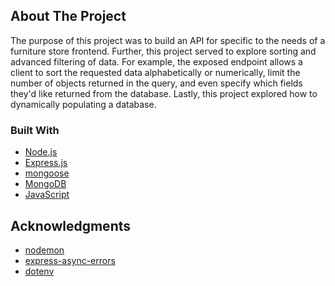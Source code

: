 <!-- ABOUT THE PROJECT -->

## About The Project

The purpose of this project was to build an API for specific to the needs of a furniture store frontend. Further, this project served to explore sorting and advanced filtering of data. For example, the exposed endpoint allows a client to sort the requested data alphabetically or numerically, limit the number of objects returned in the query, and even specify which fields they'd like returned from the database. Lastly, this project explored how to dynamically populating a database.

### Built With

- [Node.js](https://nodejs.org/en/)
- [Express.js](https://expressjs.com/)
- [mongoose](https://mongoosejs.com/)
- [MongoDB](https://www.mongodb.com/)
- [JavaScript](https://developer.mozilla.org/en-US/docs/Web/JavaScript)

<!-- ACKNOWLEDGMENTS -->

## Acknowledgments

- [nodemon](https://www.npmjs.com/package/nodemon)
- [express-async-errors](https://www.npmjs.com/package/express-async-errors)
- [dotenv](https://www.npmjs.com/package/dotenv)
